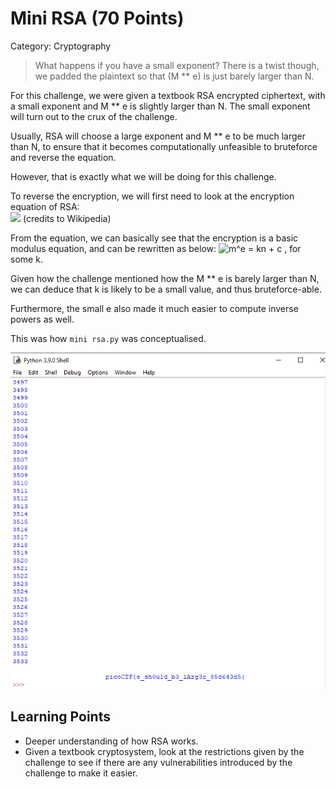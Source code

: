 # Mini RSA (70 Points)
Category: Cryptography
> What happens if you have a small exponent? There is a twist though, we padded the plaintext so that (M ** e) is just barely larger than N. 

For this challenge, we were given a textbook RSA encrypted ciphertext, with a small exponent and M ** e is slightly larger than N.
The small exponent will turn out to the crux of the challenge.

Usually, RSA will choose a large exponent and M ** e to be much larger than N, to ensure that it becomes computationally unfeasible to bruteforce and reverse the equation.

However, that is exactly what we will be doing for this challenge.

To reverse the encryption, we will first need to look at the encryption equation of RSA:  
<img src="https://wikimedia.org/api/rest_v1/media/math/render/svg/b1c63ab770e3152d384046d1d58c8ca0e23d4fb1" /> (credits to Wikipedia)

From the equation, we can basically see that the encryption is a basic modulus equation, and can be rewritten as below:
<img src="https://latex.codecogs.com/gif.latex?m^e&space;=&space;kn&space;&plus;&space;c" title="m^e = kn + c" /> , for some k.

Given how the challenge mentioned how the M ** e is barely larger than N, we can deduce that k is likely to be a small value, and thus bruteforce-able.

Furthermore, the small e also made it much easier to compute inverse powers as well.

This was how `mini rsa.py` was conceptualised.

<img src="flag.png" />

## Learning Points
* Deeper understanding of how RSA works.
* Given a textbook cryptosystem, look at the restrictions given by the challenge to see if there are any vulnerabilities introduced by the challenge to make it easier.
